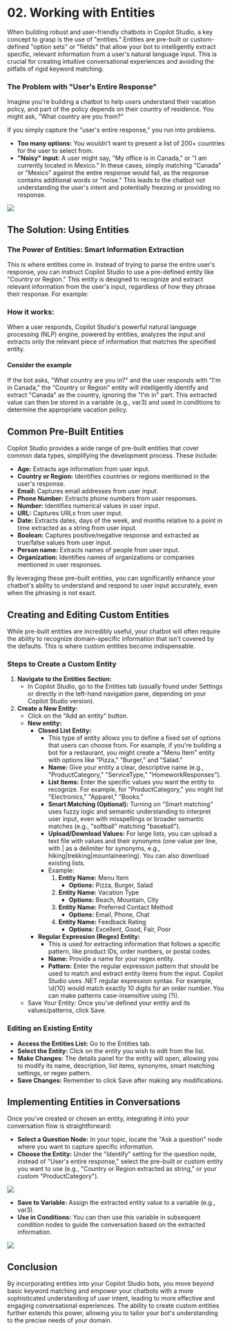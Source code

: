 # 02. Working with Entities
When building robust and user-friendly chatbots in Copilot Studio, a key concept to grasp is the use of "entities." Entities are pre-built or custom-defined "option sets" or "fields" that allow your bot to intelligently extract specific, relevant information from a user's natural language input. This is crucial for creating intuitive conversational experiences and avoiding the pitfalls of rigid keyword matching.

### The Problem with "User's Entire Response"
Imagine you're building a chatbot to help users understand their vacation policy, and part of the policy depends on their country of residence. You might ask, "What country are you from?"

If you simply capture the "user's entire response," you run into problems.
- **Too many options:** You wouldn't want to present a list of 200+ countries for the user to select from.
- **"Noisy" input:** A user might say, "My office is in Canada," or "I am currently located in Mexico." In these cases, simply matching "Canada" or "Mexico" against the entire response would fail, as the response contains additional words or "noise." This leads to the chatbot not understanding the user's intent and potentially freezing or providing no response.

<img src="ref/Without-Entity.png" />
 

## The Solution: Using Entities
### The Power of Entities: Smart Information Extraction
This is where entities come in. Instead of trying to parse the entire user's response, you can instruct Copilot Studio to use a pre-defined entity like "Country or Region."
This entity is designed to recognize and extract relevant information from the user's input, regardless of how they phrase their response. For example:

### How it works:
When a user responds, Copilot Studio's powerful natural language processing (NLP) engine, powered by entities, analyzes the input and extracts only the relevant piece of information that matches the specified entity.

#### Consider the example
If the bot asks, "What country are you in?" and the user responds with "I'm in Canada," the "Country or Region" entity will intelligently identify and extract "Canada" as the country, ignoring the "I'm in" part. This extracted value can then be stored in a variable (e.g., var3) and used in conditions to determine the appropriate vacation policy.

## Common Pre-Built Entities
Copilot Studio provides a wide range of pre-built entities that cover common data types, simplifying the development process. These include:
- **Age:** Extracts age information from user input.
- **Country or Region:** Identifies countries or regions mentioned in the user's response.
- **Email:** Captures email addresses from user input.
- **Phone Number:** Extracts phone numbers from user responses.
- **Number:** Identifies numerical values in user input.
- **URL:** Captures URLs from user input.
- **Date:** Extracts dates, days of the week, and months relative to a point in time extracted as a string from user input.
- **Boolean:** Captures positive/negative response and extracted as true/false values from user input.
- **Person name:** Extracts names of people from user input.
- **Organization:** Identifies names of organizations or companies mentioned in user responses.

By leveraging these pre-built entities, you can significantly enhance your chatbot's ability to understand and respond to user input accurately, even when the phrasing is not exact.

## Creating and Editing Custom Entities
While pre-built entities are incredibly useful, your chatbot will often require the ability to recognize domain-specific information that isn't covered by the defaults. This is where custom entities become indispensable.

### Steps to Create a Custom Entity
1. **Navigate to the Entities Section:**
   - In Copilot Studio, go to the Entities tab (usually found under Settings or directly in the left-hand navigation pane, depending on your Copilot Studio version).
2. **Create a New Entity:**
	- Click on the "Add an entity" button.
	- **New entity:**
		- **Closed List Entity:**
			- This type of entity allows you to define a fixed set of options that users can choose from. For example, if you're building a bot for a restaurant, you might create a "Menu Item" entity with options like "Pizza," "Burger," and "Salad."
			- **Name:** Give your entity a clear, descriptive name (e.g., "ProductCategory," "ServiceType," "HomeworkResponses").
			- **List Items:** Enter the specific values you want the entity to recognize. For example, for "ProductCategory," you might list "Electronics," "Apparel," "Books."
			- **Smart Matching (Optional):** Turning on "Smart matching" uses fuzzy logic and semantic understanding to interpret user input, even with misspellings or broader semantic matches (e.g., "softball" matching "baseball").
			- **Upload/Download Values:** For large lists, you can upload a text file with values and their synonyms (one value per line, with | as a delimiter for synonyms, e.g., hiking|trekking|mountaineering). You can also download existing lists.
			- Example: 
				1. **Entity Name:** Menu Item
					- **Options:** Pizza, Burger, Salad
				2. **Entity Name:** Vacation Type
					- **Options:** Beach, Mountain, City
				3. **Entity Name:** Preferred Contact Method
					- **Options:** Email, Phone, Chat
				4. **Entity Name:** Feedback Rating
					- **Options:** Excellent, Good, Fair, Poor
		- **Regular Expression (Regex) Entity:**
			- This is used for extracting information that follows a specific pattern, like product IDs, order numbers, or postal codes.
			- **Name:** Provide a name for your regex entity.
			- **Pattern:** Enter the regular expression pattern that should be used to match and extract entity items from the input. Copilot Studio uses .NET regular expression syntax. For example, \d{10} would match exactly 10 digits for an order number. You can make patterns case-insensitive using (?i).
	- Save Your Entity: Once you've defined your entity and its values/patterns, click Save.

### Editing an Existing Entity
- **Access the Entities List:** Go to the Entities tab.
- **Select the Entity:** Click on the entity you wish to edit from the list.
- **Make Changes:** The details panel for the entity will open, allowing you to modify its name, description, list items, synonyms, smart matching settings, or regex pattern.
- **Save Changes:** Remember to click Save after making any modifications.

## Implementing Entities in Conversations
Once you've created or chosen an entity, integrating it into your conversation flow is straightforward:
- **Select a Question Node:** In your topic, locate the "Ask a question" node where you want to capture specific information.
- **Choose the Entity:** Under the "Identify" setting for the question node, instead of "User's entire response," select the pre-built or custom entity you want to use (e.g., "Country or Region extracted as string," or your custom "ProductCategory").

<img src="ref/Use-Entity.png" />

- **Save to Variable:** Assign the extracted entity value to a variable (e.g., var3).
- **Use in Conditions:** You can then use this variable in subsequent condition nodes to guide the conversation based on the extracted information.

<img src="ref/Output-Entity.png" />

## Conclusion
By incorporating entities into your Copilot Studio bots, you move beyond basic keyword matching and empower your chatbots with a more sophisticated understanding of user intent, leading to more effective and engaging conversational experiences. The ability to create custom entities further extends this power, allowing you to tailor your bot's understanding to the precise needs of your domain.

